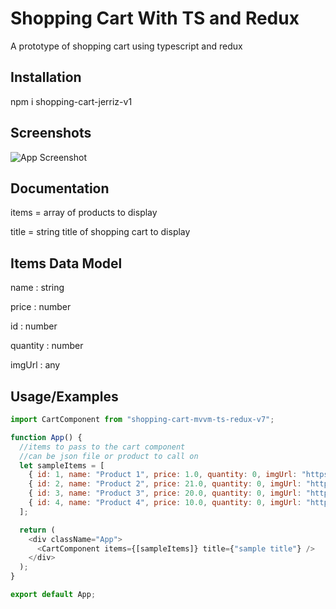 # Shopping Cart With TS and Redux

A prototype of shopping cart using typescript and redux

## Installation

npm i shopping-cart-jerriz-v1

## Screenshots

![App Screenshot](https://i.ibb.co/PhmDrMz/ccc.png)

## Documentation

items = array of products to display

title = string title of shopping cart to display

## Items Data Model

name : string

price : number

id : number

quantity : number

imgUrl : any

## Usage/Examples

```javascript
import CartComponent from "shopping-cart-mvvm-ts-redux-v7";

function App() {
  //items to pass to the cart component
  //can be json file or product to call on
  let sampleItems = [
    { id: 1, name: "Product 1", price: 1.0, quantity: 0, imgUrl: "https://sample.jpg" },
    { id: 2, name: "Product 2", price: 21.0, quantity: 0, imgUrl: "https://sample.jpg" },
    { id: 3, name: "Product 3", price: 20.0, quantity: 0, imgUrl: "https://sample.jpg" },
    { id: 4, name: "Product 4", price: 10.0, quantity: 0, imgUrl: "https://sample.jpg" },
  ];

  return (
    <div className="App">
      <CartComponent items={[sampleItems]} title={"sample title"} />
    </div>
  );
}

export default App;
```
